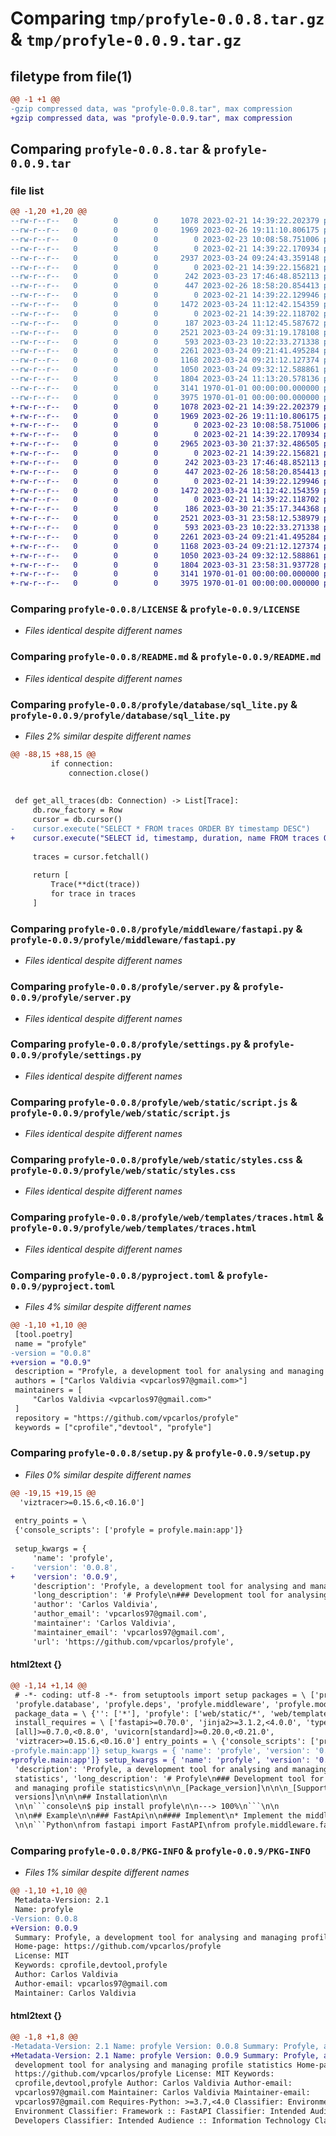# Comparing `tmp/profyle-0.0.8.tar.gz` & `tmp/profyle-0.0.9.tar.gz`

## filetype from file(1)

```diff
@@ -1 +1 @@
-gzip compressed data, was "profyle-0.0.8.tar", max compression
+gzip compressed data, was "profyle-0.0.9.tar", max compression
```

## Comparing `profyle-0.0.8.tar` & `profyle-0.0.9.tar`

### file list

```diff
@@ -1,20 +1,20 @@
--rw-r--r--   0        0        0     1078 2023-02-21 14:39:22.202379 profyle-0.0.8/LICENSE
--rw-r--r--   0        0        0     1969 2023-02-26 19:11:10.806175 profyle-0.0.8/README.md
--rw-r--r--   0        0        0        0 2023-02-23 10:08:58.751006 profyle-0.0.8/profyle/__init__.py
--rw-r--r--   0        0        0        0 2023-02-21 14:39:22.170934 profyle-0.0.8/profyle/database/__init__.py
--rw-r--r--   0        0        0     2937 2023-03-24 09:24:43.359148 profyle-0.0.8/profyle/database/sql_lite.py
--rw-r--r--   0        0        0        0 2023-02-21 14:39:22.156821 profyle-0.0.8/profyle/deps/__init__.py
--rw-r--r--   0        0        0      242 2023-03-23 17:46:48.852113 profyle-0.0.8/profyle/deps/get_connection.py
--rw-r--r--   0        0        0      447 2023-02-26 18:58:20.854413 profyle-0.0.8/profyle/main.py
--rw-r--r--   0        0        0        0 2023-02-21 14:39:22.129946 profyle-0.0.8/profyle/middleware/__init__.py
--rw-r--r--   0        0        0     1472 2023-03-24 11:12:42.154359 profyle-0.0.8/profyle/middleware/fastapi.py
--rw-r--r--   0        0        0        0 2023-02-21 14:39:22.118702 profyle-0.0.8/profyle/models/__init__.py
--rw-r--r--   0        0        0      187 2023-03-24 11:12:45.587672 profyle-0.0.8/profyle/models/trace.py
--rw-r--r--   0        0        0     2521 2023-03-24 09:31:19.178108 profyle-0.0.8/profyle/server.py
--rw-r--r--   0        0        0      593 2023-03-23 10:22:33.271338 profyle-0.0.8/profyle/settings.py
--rw-r--r--   0        0        0     2261 2023-03-24 09:21:41.495284 profyle-0.0.8/profyle/web/static/script.js
--rw-r--r--   0        0        0     1168 2023-03-24 09:21:12.127374 profyle-0.0.8/profyle/web/static/styles.css
--rw-r--r--   0        0        0     1050 2023-03-24 09:32:12.588861 profyle-0.0.8/profyle/web/templates/traces.html
--rw-r--r--   0        0        0     1804 2023-03-24 11:13:20.578136 profyle-0.0.8/pyproject.toml
--rw-r--r--   0        0        0     3141 1970-01-01 00:00:00.000000 profyle-0.0.8/setup.py
--rw-r--r--   0        0        0     3975 1970-01-01 00:00:00.000000 profyle-0.0.8/PKG-INFO
+-rw-r--r--   0        0        0     1078 2023-02-21 14:39:22.202379 profyle-0.0.9/LICENSE
+-rw-r--r--   0        0        0     1969 2023-02-26 19:11:10.806175 profyle-0.0.9/README.md
+-rw-r--r--   0        0        0        0 2023-02-23 10:08:58.751006 profyle-0.0.9/profyle/__init__.py
+-rw-r--r--   0        0        0        0 2023-02-21 14:39:22.170934 profyle-0.0.9/profyle/database/__init__.py
+-rw-r--r--   0        0        0     2965 2023-03-30 21:37:32.486505 profyle-0.0.9/profyle/database/sql_lite.py
+-rw-r--r--   0        0        0        0 2023-02-21 14:39:22.156821 profyle-0.0.9/profyle/deps/__init__.py
+-rw-r--r--   0        0        0      242 2023-03-23 17:46:48.852113 profyle-0.0.9/profyle/deps/get_connection.py
+-rw-r--r--   0        0        0      447 2023-02-26 18:58:20.854413 profyle-0.0.9/profyle/main.py
+-rw-r--r--   0        0        0        0 2023-02-21 14:39:22.129946 profyle-0.0.9/profyle/middleware/__init__.py
+-rw-r--r--   0        0        0     1472 2023-03-24 11:12:42.154359 profyle-0.0.9/profyle/middleware/fastapi.py
+-rw-r--r--   0        0        0        0 2023-02-21 14:39:22.118702 profyle-0.0.9/profyle/models/__init__.py
+-rw-r--r--   0        0        0      186 2023-03-30 21:35:17.344368 profyle-0.0.9/profyle/models/trace.py
+-rw-r--r--   0        0        0     2521 2023-03-31 23:58:12.538979 profyle-0.0.9/profyle/server.py
+-rw-r--r--   0        0        0      593 2023-03-23 10:22:33.271338 profyle-0.0.9/profyle/settings.py
+-rw-r--r--   0        0        0     2261 2023-03-24 09:21:41.495284 profyle-0.0.9/profyle/web/static/script.js
+-rw-r--r--   0        0        0     1168 2023-03-24 09:21:12.127374 profyle-0.0.9/profyle/web/static/styles.css
+-rw-r--r--   0        0        0     1050 2023-03-24 09:32:12.588861 profyle-0.0.9/profyle/web/templates/traces.html
+-rw-r--r--   0        0        0     1804 2023-03-31 23:58:31.937728 profyle-0.0.9/pyproject.toml
+-rw-r--r--   0        0        0     3141 1970-01-01 00:00:00.000000 profyle-0.0.9/setup.py
+-rw-r--r--   0        0        0     3975 1970-01-01 00:00:00.000000 profyle-0.0.9/PKG-INFO
```

### Comparing `profyle-0.0.8/LICENSE` & `profyle-0.0.9/LICENSE`

 * *Files identical despite different names*

### Comparing `profyle-0.0.8/README.md` & `profyle-0.0.9/README.md`

 * *Files identical despite different names*

### Comparing `profyle-0.0.8/profyle/database/sql_lite.py` & `profyle-0.0.9/profyle/database/sql_lite.py`

 * *Files 2% similar despite different names*

```diff
@@ -88,15 +88,15 @@
         if connection:
             connection.close()
 
 
 def get_all_traces(db: Connection) -> List[Trace]:
     db.row_factory = Row
     cursor = db.cursor()
-    cursor.execute("SELECT * FROM traces ORDER BY timestamp DESC")
+    cursor.execute("SELECT id, timestamp, duration, name FROM traces ORDER BY timestamp DESC")
 
     traces = cursor.fetchall()
 
     return [
         Trace(**dict(trace))
         for trace in traces
     ]
```

### Comparing `profyle-0.0.8/profyle/middleware/fastapi.py` & `profyle-0.0.9/profyle/middleware/fastapi.py`

 * *Files identical despite different names*

### Comparing `profyle-0.0.8/profyle/server.py` & `profyle-0.0.9/profyle/server.py`

 * *Files identical despite different names*

### Comparing `profyle-0.0.8/profyle/settings.py` & `profyle-0.0.9/profyle/settings.py`

 * *Files identical despite different names*

### Comparing `profyle-0.0.8/profyle/web/static/script.js` & `profyle-0.0.9/profyle/web/static/script.js`

 * *Files identical despite different names*

### Comparing `profyle-0.0.8/profyle/web/static/styles.css` & `profyle-0.0.9/profyle/web/static/styles.css`

 * *Files identical despite different names*

### Comparing `profyle-0.0.8/profyle/web/templates/traces.html` & `profyle-0.0.9/profyle/web/templates/traces.html`

 * *Files identical despite different names*

### Comparing `profyle-0.0.8/pyproject.toml` & `profyle-0.0.9/pyproject.toml`

 * *Files 4% similar despite different names*

```diff
@@ -1,10 +1,10 @@
 [tool.poetry]
 name = "profyle"
-version = "0.0.8"
+version = "0.0.9"
 description = "Profyle, a development tool for analysing and managing profile statistics"
 authors = ["Carlos Valdivia <vpcarlos97@gmail.com>"]
 maintainers = [
     "Carlos Valdivia <vpcarlos97@gmail.com>"
 ]
 repository = "https://github.com/vpcarlos/profyle"
 keywords = ["cprofile","devtool", "profyle"]
```

### Comparing `profyle-0.0.8/setup.py` & `profyle-0.0.9/setup.py`

 * *Files 0% similar despite different names*

```diff
@@ -19,15 +19,15 @@
  'viztracer>=0.15.6,<0.16.0']
 
 entry_points = \
 {'console_scripts': ['profyle = profyle.main:app']}
 
 setup_kwargs = {
     'name': 'profyle',
-    'version': '0.0.8',
+    'version': '0.0.9',
     'description': 'Profyle, a development tool for analysing and managing profile statistics',
     'long_description': '# Profyle\n### Development tool for analysing and managing profile statistics\n\n<a href="https://pypi.org/project/profyle" target="_blank">\n    <img src="https://img.shields.io/pypi/v/profyle" alt="Package version">\n</a>\n<a href="https://pypi.org/project/profyle" target="_blank">\n    <img src="https://img.shields.io/pypi/pyversions/profyle.svg?color=%2334D058" alt="Supported Python versions">\n</a>\n\n## Installation\n\n<div class="termy">\n\n```console\n$ pip install profyle\n\n---> 100%\n```\n\n</div>\n\n## Example\n\n### FastApi\n\n#### Implement\n* Implement the middleware:\n\n```Python\nfrom fastapi import FastAPI\nfrom profyle.middleware.fastapi import ProfileMiddleware\n\napp = FastAPI()\napp.add_middleware(ProfileMiddleware)\n\n@app.get("/items/{item_id}")\nasync def read_item(item_id: int):\n    return {"item_id": item_id}\n```\n\n#### Run\n* Run the web server:\n\n<div class="termy">\n\n```console\n$ profyle start\n\nINFO:     Uvicorn running on http://127.0.0.1:8000 (Press CTRL+C to quit)\nINFO:     Started reloader process [28720]\nINFO:     Started server process [28722]\nINFO:     Waiting for application startup.\nINFO:     Application startup complete.\n```\n\n</div>\n\n#### Search\n* Search all requests tracing and click on it:\n\n![Alt text](https://github.com/vpcarlos/profyle/blob/main/docs/img/traces.png?raw=true "Traces")\n\n#### Analyses\n* Analyses a request profile:\n\n![Alt text](https://github.com/vpcarlos/profyle/blob/main/docs/img/trace.png?raw=true "Trace")\n\n\n### Flask\n... coming soon\n\n\n## Commands\n### start\n* Start the web server and view profile traces\n<div class="termy">\n\n```console\n$ profyle start\n\nINFO:     Uvicorn running on http://127.0.0.1:8000 (Press CTRL+C to quit)\nINFO:     Started reloader process [28720]\nINFO:     Started server process [28722]\nINFO:     Waiting for application startup.\nINFO:     Application startup complete.\n```\n\n</div>\n\n### clean\n* Delete all profile traces\n<div class="termy">\n\n```console\n$ profyle clean\n\n10 traces removed \n```\n\n</div>\n',
     'author': 'Carlos Valdivia',
     'author_email': 'vpcarlos97@gmail.com',
     'maintainer': 'Carlos Valdivia',
     'maintainer_email': 'vpcarlos97@gmail.com',
     'url': 'https://github.com/vpcarlos/profyle',
```

#### html2text {}

```diff
@@ -1,14 +1,14 @@
 # -*- coding: utf-8 -*- from setuptools import setup packages = \ ['profyle',
 'profyle.database', 'profyle.deps', 'profyle.middleware', 'profyle.models']
 package_data = \ {'': ['*'], 'profyle': ['web/static/*', 'web/templates/*']}
 install_requires = \ ['fastapi>=0.70.0', 'jinja2>=3.1.2,<4.0.0', 'typer
 [all]>=0.7.0,<0.8.0', 'uvicorn[standard]>=0.20.0,<0.21.0',
 'viztracer>=0.15.6,<0.16.0'] entry_points = \ {'console_scripts': ['profyle =
-profyle.main:app']} setup_kwargs = { 'name': 'profyle', 'version': '0.0.8',
+profyle.main:app']} setup_kwargs = { 'name': 'profyle', 'version': '0.0.9',
 'description': 'Profyle, a development tool for analysing and managing profile
 statistics', 'long_description': '# Profyle\n### Development tool for analysing
 and managing profile statistics\n\n\n_[Package_version]\n\n\n_[Supported_Python
 versions]\n\n\n## Installation\n\n
 \n\n```console\n$ pip install profyle\n\n---> 100%\n```\n\n
 \n\n## Example\n\n### FastApi\n\n#### Implement\n* Implement the middleware:
 \n\n```Python\nfrom fastapi import FastAPI\nfrom profyle.middleware.fastapi
```

### Comparing `profyle-0.0.8/PKG-INFO` & `profyle-0.0.9/PKG-INFO`

 * *Files 1% similar despite different names*

```diff
@@ -1,10 +1,10 @@
 Metadata-Version: 2.1
 Name: profyle
-Version: 0.0.8
+Version: 0.0.9
 Summary: Profyle, a development tool for analysing and managing profile statistics
 Home-page: https://github.com/vpcarlos/profyle
 License: MIT
 Keywords: cprofile,devtool,profyle
 Author: Carlos Valdivia
 Author-email: vpcarlos97@gmail.com
 Maintainer: Carlos Valdivia
```

#### html2text {}

```diff
@@ -1,8 +1,8 @@
-Metadata-Version: 2.1 Name: profyle Version: 0.0.8 Summary: Profyle, a
+Metadata-Version: 2.1 Name: profyle Version: 0.0.9 Summary: Profyle, a
 development tool for analysing and managing profile statistics Home-page:
 https://github.com/vpcarlos/profyle License: MIT Keywords:
 cprofile,devtool,profyle Author: Carlos Valdivia Author-email:
 vpcarlos97@gmail.com Maintainer: Carlos Valdivia Maintainer-email:
 vpcarlos97@gmail.com Requires-Python: >=3.7,<4.0 Classifier: Environment :: Web
 Environment Classifier: Framework :: FastAPI Classifier: Intended Audience ::
 Developers Classifier: Intended Audience :: Information Technology Classifier:
```

